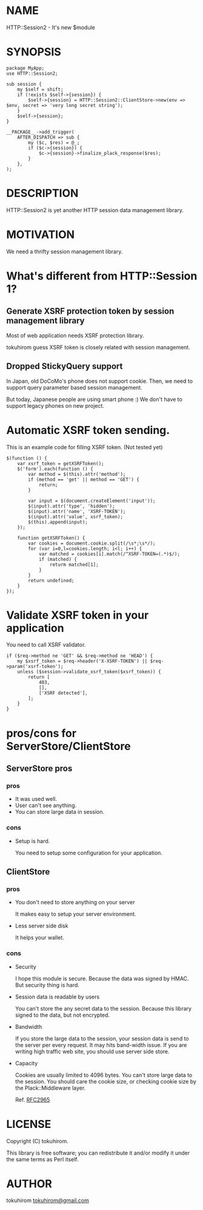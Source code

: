 
# NAME

HTTP::Session2 - It's new $module

# SYNOPSIS

    package MyApp;
    use HTTP::Session2;

    sub session {
        my $self = shift;
        if (!exists $self->{session}) {
            $self->{session} = HTTP::Session2::ClientStore->new(env => $env, secret => 'very long secret string');
        }
        $self->{session};
    }

    __PACKAGE__->add_trigger(
        AFTER_DISPATCH => sub {
            my ($c, $res) = @_;
            if ($c->{session}) {
                $c->{session}->finalize_plack_response($res);
            }
        },
    );

# DESCRIPTION

HTTP::Session2 is yet another HTTP session data management library.

# MOTIVATION

We need a thrifty session management library.

# What's different from HTTP::Session 1?

## Generate XSRF protection token by session management library

Most of web application needs XSRF protection library.

tokuhirom guess XSRF token is closely related with session management.

## Dropped StickyQuery support

In Japan, old DoCoMo's phone does not support cookie.
Then, we need to support query parameter based session management.

But today, Japanese people are using smart phone :)
We don't have to support legacy phones on new project.



# Automatic XSRF token sending.

This is an example code for filling XSRF token.
(Not tested yet)

    $(function () {
        var xsrf_token = getXSRFToken();
        $('form').each(function () {
            var method = $(this).attr('method');
            if (method == 'get' || method == 'GET') {
                return;
            }

            var input = $(document.createElement('input'));
            $(input).attr('type', 'hidden');
            $(input).attr('name', 'XSRF-TOKEN');
            $(input).attr('value', xsrf_token);
            $(this).append(input);
        });

        function getXSRFToken() {
            var cookies = document.cookie.split(/\s*;\s*/);
            for (var i=0,l=cookies.length; i<l; i++) {
                var matched = cookies[i].match(/^XSRF-TOKEN=(.*)$/);
                if (matched) {
                    returm matched[1];
                }
            }
            return undefined;
        }
    });

# Validate XSRF token in your application

You need to call XSRF validator.

    if ($req->method ne 'GET' && $req->method ne 'HEAD') {
        my $xsrf_token = $req->header('X-XSRF-TOKEN') || $req->param('xsrf-token');
        unless ($session->validate_xsrf_token($xsrf_token)) {
            return [
                403,
                [],
                ['XSRF detected'],
            ];
        }
    }

# pros/cons for ServerStore/ClientStore

## ServerStore pros

### pros

- It was used well.
- User can't see anything.
- You can store large data in session.

### cons

- Setup is hard.

    You need to setup some configuration for your application.

## ClientStore

### pros

- You don't need to store anything on your server

    It makes easy to setup your server environment.

- Less server side disk

    It helps your wallet.

### cons

- Security

    I hope this module is secure. Because the data was signed by HMAC. But security thing is hard.

- Session data is readable by users

    You can't store the any secret data to the session. Because this library signed to the data, but not encrypted.

- Bandwidth

    If you store the large data to the session, your session data is send to the server per every request.
    It may hits band-width issue. If you are writing high traffic web site, you should use server side store.

- Capacity

    Cookies are usually limited to 4096 bytes. You can't store large data to the session.
    You should care the cookie size, or checking cookie size by the Plack::Middleware layer.

    Ref. [RFC2965](http://tools.ietf.org/html/rfc2965)

# LICENSE

Copyright (C) tokuhirom.

This library is free software; you can redistribute it and/or modify
it under the same terms as Perl itself.

# AUTHOR

tokuhirom <tokuhirom@gmail.com>
